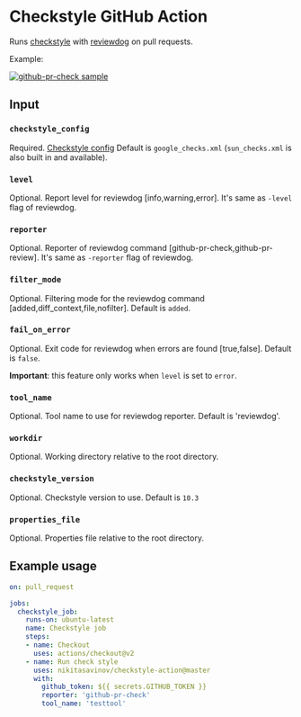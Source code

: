 # Checkstyle GitHub Action

Runs [checkstyle](https://github.com/checkstyle/checkstyle) with [reviewdog](https://github.com/reviewdog/reviewdog) on pull requests.

Example:

[![github-pr-check sample](https://user-images.githubusercontent.com/6826684/107879090-1a1c0500-6ed7-11eb-9260-14acdc94ad36.png)](https://github.com/nikitasavinov/checkstyle-action/pull/2/files)


## Input

### `checkstyle_config`

Required. [Checkstyle config](https://checkstyle.sourceforge.io/config.html)
Default is `google_checks.xml` (`sun_checks.xml` is also built in and available).

### `level`

Optional. Report level for reviewdog [info,warning,error].
It's same as `-level` flag of reviewdog.

### `reporter`

Optional. Reporter of reviewdog command [github-pr-check,github-pr-review].
It's same as `-reporter` flag of reviewdog.

### `filter_mode`

Optional. Filtering mode for the reviewdog command [added,diff_context,file,nofilter].
Default is `added`.

### `fail_on_error`

Optional.  Exit code for reviewdog when errors are found [true,false].
Default is `false`.

**Important**: this feature only works when `level` is set to `error`.

### `tool_name`
    
Optional. Tool name to use for reviewdog reporter.
Default is 'reviewdog'.

### `workdir`
Optional. Working directory relative to the root directory.

### `checkstyle_version`
Optional. Checkstyle version to use.
Default is `10.3`

### `properties_file`
Optional. Properties file relative to the root directory.

## Example usage

``` yml
on: pull_request

jobs:
  checkstyle_job:
    runs-on: ubuntu-latest
    name: Checkstyle job
    steps:
    - name: Checkout
      uses: actions/checkout@v2
    - name: Run check style
      uses: nikitasavinov/checkstyle-action@master
      with:
        github_token: ${{ secrets.GITHUB_TOKEN }}
        reporter: 'github-pr-check'
        tool_name: 'testtool'
```
